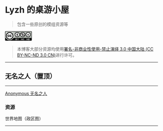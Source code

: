 
# Lyzh 的桌游小屋

> 包含一些原创的模组资源等

![知识共享许可协议](./LICENSE.png)

> 本博客大部分资源均使用[署名-非商业性使用-禁止演绎 3.0 中国大陆 (CC BY-NC-ND 3.0 CN)](http://creativecommons.org/licenses/by-nc-nd/3.0/cn/)进行许可。

---

## 无名之人（置顶）

---

[Anonymous 无名之人](./Anonymous/Anonymous.md)

### 资源

世界地图（政区图）

---